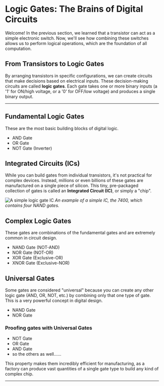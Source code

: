 # Logic Gates: The Brains of Digital Circuits

Welcome! In the previous section, we learned that a transistor can act as a simple electronic switch. Now, we'll see how combining these switches allows us to perform logical operations, which are the foundation of all computation.

## From Transistors to Logic Gates

By arranging transistors in specific configurations, we can create circuits that make decisions based on electrical inputs. These decision-making circuits are called **logic gates**. Each gate takes one or more binary inputs (a '1' for ON/high voltage, or a '0' for OFF/low voltage) and produces a single binary output.

---

## Fundamental Logic Gates
These are the most basic building blocks of digital logic.

- AND Gate
- OR Gate
- NOT Gate (Inverter)

## Integrated Circuits (ICs)

While you can build gates from individual transistors, it's not practical for complex devices. Instead, millions or even billions of these gates are manufactured on a single piece of silicon. This tiny, pre-packaged collection of gates is called an **Integrated Circuit (IC)**, or simply a "chip".

![A simple logic gate IC](https://upload.wikimedia.org/wikipedia/commons/thumb/5/52/74LS00.jpg/320px-74LS00.jpg)
*An example of a simple IC, the 7400, which contains four NAND gates.*

## Complex Logic Gates
These gates are combinations of the fundamental gates and are extremely common in circuit design.
- NAND Gate (NOT-AND)
- NOR Gate (NOT-OR)
- XOR Gate (Exclusive-OR)
- XNOR Gate (Exclusive-NOR)
## Universal Gates
Some gates are considered "universal" because you can create any other logic gate (AND, OR, NOT, etc.) by combining only that one type of gate. This is a very powerful concept in digital design.
- NAND Gate
- NOR Gate

### Proofing gates with Universal Gates
- NOT Gate
- OR Gate
- AND Gate
- so the others as well......

This property makes them incredibly efficient for manufacturing, as a factory can produce vast quantities of a single gate type to build any kind of complex chip.

---



